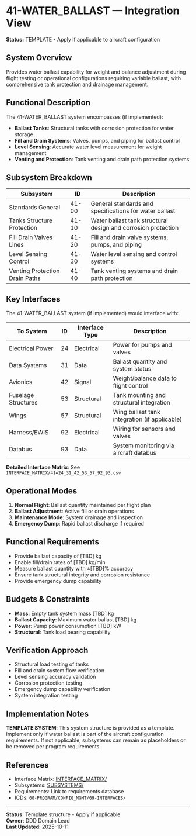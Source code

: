 # 41-WATER_BALLAST — Integration View

**Status:** TEMPLATE - Apply if applicable to aircraft configuration

## System Overview

Provides water ballast capability for weight and balance adjustment during flight testing or operational configurations requiring variable ballast, with comprehensive tank protection and drainage management.

## Functional Description

The 41-WATER_BALLAST system encompasses (if implemented):

- **Ballast Tanks**: Structural tanks with corrosion protection for water storage
- **Fill and Drain Systems**: Valves, pumps, and piping for ballast control
- **Level Sensing**: Accurate water level measurement for weight management
- **Venting and Protection**: Tank venting and drain path protection systems

## Subsystem Breakdown

| Subsystem | ID | Description |
|-----------|----|----|
| Standards General | 41-00 | General standards and specifications for water ballast |
| Tanks Structure Protection | 41-10 | Water ballast tank structural design and corrosion protection |
| Fill Drain Valves Lines | 41-20 | Fill and drain valve systems, pumps, and piping |
| Level Sensing Control | 41-30 | Water level sensing and control systems |
| Venting Protection Drain Paths | 41-40 | Tank venting systems and drain path protection |

## Key Interfaces

The 41-WATER_BALLAST system (if implemented) would interface with:

| To System | ID | Interface Type | Description |
|-----------|----|----------------|-------------|
| Electrical Power | 24 | Electrical | Power for pumps and valves |
| Data Systems | 31 | Data | Ballast quantity and system status |
| Avionics | 42 | Signal | Weight/balance data to flight control |
| Fuselage Structures | 53 | Structural | Tank mounting and structural integration |
| Wings | 57 | Structural | Wing ballast tank integration (if applicable) |
| Harness/EWIS | 92 | Electrical | Wiring for sensors and valves |
| Databus | 93 | Data | System monitoring via aircraft databus |

**Detailed Interface Matrix**: See `INTERFACE_MATRIX/41↔24_31_42_53_57_92_93.csv`

## Operational Modes

1. **Normal Flight**: Ballast quantity maintained per flight plan
2. **Ballast Adjustment**: Active fill or drain operations
3. **Maintenance Mode**: System drainage and inspection
4. **Emergency Dump**: Rapid ballast discharge if required

## Functional Requirements

- Provide ballast capacity of [TBD] kg
- Enable fill/drain rates of [TBD] kg/min
- Measure ballast quantity with ±[TBD]% accuracy
- Ensure tank structural integrity and corrosion resistance
- Provide emergency dump capability

## Budgets & Constraints

- **Mass**: Empty tank system mass [TBD] kg
- **Ballast Capacity**: Maximum water ballast [TBD] kg
- **Power**: Pump power consumption [TBD] kW
- **Structural**: Tank load bearing capability

## Verification Approach

- Structural load testing of tanks
- Fill and drain system flow verification
- Level sensing accuracy validation
- Corrosion protection testing
- Emergency dump capability verification
- System integration testing

## Implementation Notes

**TEMPLATE SYSTEM**: This system structure is provided as a template. Implement only if water ballast is part of the aircraft configuration requirements. If not applicable, subsystems can remain as placeholders or be removed per program requirements.

## References

- Interface Matrix: [INTERFACE_MATRIX/](./INTERFACE_MATRIX/)
- Subsystems: [SUBSYSTEMS/](./SUBSYSTEMS/)
- Requirements: Link to requirements database
- ICDs: `00-PROGRAM/CONFIG_MGMT/09-INTERFACES/`

---

**Status**: Template structure - Apply if applicable  
**Owner**: DDD Domain Lead  
**Last Updated**: 2025-10-11
